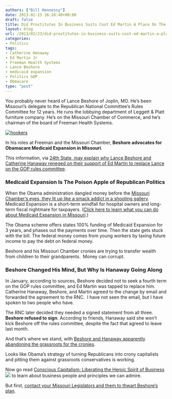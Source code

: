 ```yaml
---
authors: ["Bill Hennessy"]
date: 2013-02-23 16:28:40+00:00
draft: false
title: Did Prostitutes In Business Suits Cost Ed Martin A Place On The Rules Committee?
layout: blog
url: /2013/02/23/did-prostitutes-in-business-suits-cost-ed-martin-a-place-on-the-rules-committee/
categories:
- Politics
tags:
- Catherine Hanaway
- Ed Martin Jr
- Freeman Health Systems
- Lance Beshore
- medicaid expansion
- Politics GOP
- Obmacare
type: "post"
---
```


You probably never heard of Lance Beshore of Joplin, MO. He’s been Missouri’s delegate to the Republican National Committee’s Rules Committee for 12 years. He runs the lobbying department of Leggett & Platt furniture company. He’s on the Missouri Chamber of Commerce, and he’s chairman of the board of Freeman Health Systems.

[![hookers](https://ludicrite.files.wordpress.com/2013/02/hookers_thumb1.jpg)
](https://ludicrite.files.wordpress.com/2013/02/hookers1.jpg)

In his roles at Freeman and the Missouri Chamber, **Beshore advocates for Obamacare Medicaid Expansion in Missouri**.

This information, via [24th State, may explain why Lance Beshore and Catherine Hanaway reneged on their support of Ed Martin to replace Lance on the GOP rules committee](https://www.24thstate.com/2013/02/subverting-the-gop-into-medicaid-expansion.html).


### Medicaid Expansion Is The Poison Apple of Republican Politics


When the Obama administration dangled money before the [Missouri Chamber’s eyes, they lit up like a smack addict in a shooting gallery](https://hennessysview.com/2013/02/02/dont-let-missouris-businesspeople-become-prostitutes-in-business-suits/). Medicaid Expansion is a short-term windfall for hospital owners and long-term fiscal nightmare for taxpayers. ([Click here to learn what you can do about Medicaid Expansion in Missouri](https://www.unitedformissouri.org/action-alert?id=MjI=#end).)

The Obama scheme offers states 100% funding of Medicaid Expansion for 3 years, and phases out the payments over time. Then the state gets stuck with the bill. The federal money comes from young workers by taxing future income to pay the debt on federal money.

Beshore and his Missouri Chamber cronies are trying to transfer wealth from children to their grandparents.  Money can corrupt.


### Beshore Changed His Mind, But Why Is Hanaway Going Along


In January, according to sources, Beshore decided not to seek a fourth term on the GOP rules committee, and Ed Martin was tapped to replace him. Catherine Hanaway, Beshore, and Martin agreed to the change by email and forwarded the agreement to the RNC.  I have not seen the email, but I have spoken to two people who have.

The RNC later decided they needed a signed statement from all three. **Beshore refused to sign**. According to friends, Hanaway said she won’t kick Beshore off the rules committee, despite the fact that agreed to leave last month.

And that’s where we stand, with [Beshore and Hanaway apparently abandoning the grassroots for the cronies](https://www.news.stlpublicradio.org/post/weeks-politically-speaking-podcast-20).

Looks like Obama’s strategy of turning Republicans into crony capitalists and pitting them against grassroots conservatives is working.

Now go read [Conscious Capitalism: Liberating the Heroic Spirit of Business](https://www.amazon.com/gp/product/1422144208/ref=as_li_ss_tl?ie=UTF8&camp=1789&creative=390957&creativeASIN=1422144208&linkCode=as2&tag=hennesssview-20)![](https://www.assoc-amazon.com/e/ir?t=hennesssview-20&l=as2&o=1&a=1422144208)
to learn about business people and principles we can admire.

But first, [contact your Missouri Legislators and them to thwart Beshore’s plan](https://www.unitedformissouri.org/action-alert?id=MjI=#end).

